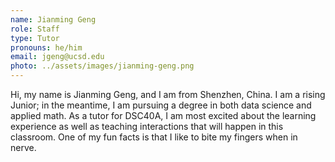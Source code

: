 ```yaml
---
name: Jianming Geng
role: Staff
type: Tutor
pronouns: he/him
email: jgeng@ucsd.edu
photo: ../assets/images/jianming-geng.png
---
```

Hi, my name is Jianming Geng, and I am from Shenzhen, China. I am a rising Junior; in the meantime, I am pursuing a degree in both data science and applied math. As a tutor for DSC40A, I am most excited about the learning experience as well as teaching interactions that will happen in this classroom. One of my fun facts is that I like to bite my fingers when in nerve.